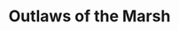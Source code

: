 ---
layout: post
title: "Outlaws of the Marsh"
description: "Shuihu is a modern retelling of the classical Chinese novel: “Water Margin”, it tells the story of a group of heroes who travels from the 12th century Song dynasty to the present, at the request of a young journalist, to arrive in the modern-day to rescue his father. The story reflects what is happening in modern China."
image-thumb: outlaws/outlaws.png
image-featured: "outlaws/outlaws-full.png"
alt: "Screenshot for a Outlaws of the Marsh"
link: www.shuihu.ca/en
technology: [WordPress, _tk starter theme, Foundation, Sass, Gruntjs, Popcornjs ]
role: [Web Development, Deployment]
tags: [all, web]
---